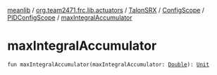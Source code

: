 [meanlib](../../../../index.md) / [org.team2471.frc.lib.actuators](../../../index.md) / [TalonSRX](../../index.md) / [ConfigScope](../index.md) / [PIDConfigScope](index.md) / [maxIntegralAccumulator](./max-integral-accumulator.md)

# maxIntegralAccumulator

`fun maxIntegralAccumulator(maxIntegralAccumulator: `[`Double`](https://kotlinlang.org/api/latest/jvm/stdlib/kotlin/-double/index.html)`): `[`Unit`](https://kotlinlang.org/api/latest/jvm/stdlib/kotlin/-unit/index.html)
